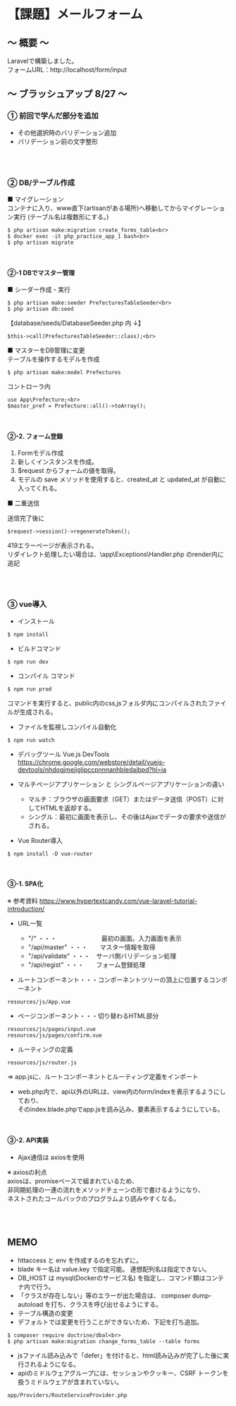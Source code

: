 # 【課題】メールフォーム　

## ～ 概要 ～

Laravelで構築しました。<br>
フォームURL：http://localhost/form/input

## ～ ブラッシュアップ 8/27 ～

### ① 前回で学んだ部分を追加

- その他選択時のバリデーション追加<br>
- バリデーション前の文字整形

<br><br>

### ② DB/テーブル作成

■ マイグレーション<br>
コンテナに入り、www直下(artisanがある場所)へ移動してからマイグレーション実行
(テーブル名は複数形にする。)

```
$ php artisan make:migration create_forms_table<br>
$ docker exec -it php_practice_app_1 bash<br>
$ php artisan migrate
```

<br>

#### ②-1 DBでマスター管理

■ シーダー作成・実行

```
$ php artisan make:seeder PrefecturesTableSeeder<br>
$ php artisan db:seed
```

 【database/seeds/DatabaseSeeder.php 内 ↓】<br>
```
$this->call(PrefecturesTableSeeder::class);<br>
```

■ マスターをDB管理に変更<br>
テーブルを操作するモデルを作成
```
$ php artisan make:model Prefectures
```

コントローラ内

```
use App\Prefecture;<br>
$master_pref = Prefecture::all()->toArray();
```

<br>

#### ②-2. フォーム登録

1) Formモデル作成<br>
2) 新しくインスタンスを作成。<br>
3) $request からフォームの値を取得。<br>
4) モデルの save メソッドを使用すると、created_at と updated_at が自動に入ってくれる。

■ 二重送信

送信完了後に
```
$request->session()->regenerateToken();
```

419エラーページが表示される。 <br>
リダイレクト処理したい場合は、\app\Exceptions\Handler.php のrender内に追記 

<br><br>

### ③ vue導入
- インストール
```
$ npm install
```

- ビルドコマンド
```
$ npm run dev
```

- コンパイル コマンド
```
$ npm run prod
```

コマンドを実行すると、public内のcss,jsフォルダ内にコンパイルされたファイルが生成される。

- ファイルを監視しコンパイル自動化
```
$ npm run watch
```

- デバッグツール Vue.js DevTools<br>
https://chrome.google.com/webstore/detail/vuejs-devtools/nhdogjmejiglipccpnnnanhbledajbpd?hl=ja


- マルチページアプリケーション と シングルページアプリケーションの違い<br>
	- マルチ：ブラウザの画面要求（GET）またはデータ送信（POST）に対してHTMLを返却する。<br>
	- シングル：最初に画面を表示し、その後はAjaxでデータの要求や送信がされる。

- Vue Router導入
```
$ npm install -D vue-router
```

<br>

#### ③-1. SPA化
※ 参考資料 https://www.hypertextcandy.com/vue-laravel-tutorial-introduction/

- URL一覧
	- "/" ・・・ 　　　　　　　最初の画面。入力画面を表示
	- "/api/master" ・・・　　マスター情報を取得
	- "/api/validate" ・・・　サーバ側バリデーション処理
	- "/api/regist" ・・・　　フォーム登録処理

- ルートコンポーネント・・・コンポーネントツリーの頂上に位置するコンポーネント
```
resources/js/App.vue
```

- ページコンポーネント・・・切り替わるHTML部分
```
resources/js/pages/input.vue
resources/js/pages/confirm.vue
```

- ルーティングの定義
```
resources/js/router.js
```
=> app.jsに、ルートコンポーネントとルーティング定義をインポート

- web.php内で、api以外のURLは、view内のform/indexを表示するようにしており、<br>
そのindex.blade.phpでapp.jsを読み込み、要素表示するようにしている。

<br>

#### ③-2. API実装

- Ajax通信は axiosを使用

※ axiosの利点<br>
axiosは、promiseベースで組まれているため、<br>
非同期処理の一連の流れをメソッドチェーンの形で書けるようになり、<br>
ネストされたコールバックのプログラムより読みやすくなる。

<br><br>

## MEMO
- httaccess と env を作成するのを忘れずに。
- blade  キー名は value.key で指定可能。 連想配列名は指定できない。
- DB_HOST は mysql(Dockerのサービス名) を指定し、コマンド類はコンテナ内で行う。
- 「クラスが存在しない」等のエラーが出た場合は、 composer dump-autoload を打ち、クラスを呼び出せるようにする。
- テーブル構造の変更
- デフォルトでは変更を行うことができないため、下記を打ち追加。
```
$ composer require doctrine/dbal<br>
$ php artisan make:migration change_forms_table --table forms
```
- jsファイル読み込みで「defer」を付けると、html読み込みが完了した後に実行されるようになる。
- apiのミドルウェアグループには、セッションやクッキー、CSRF トークンを扱うミドルウェアが含まれていない。
```
app/Providers/RouteServiceProvider.php
```
